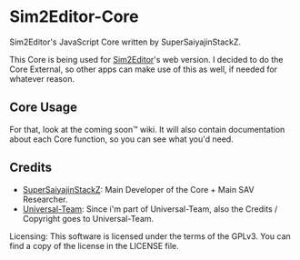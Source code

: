 # Sim2Editor-Core
Sim2Editor's JavaScript Core written by SuperSaiyajinStackZ.

This Core is being used for [Sim2Editor](https://github.com/Universal-Team/Sim2Editor)'s web version. I decided to do the Core External, so other apps can make use of this as well, if needed for whatever reason.

## Core Usage
For that, look at the coming soon:tm: wiki. It will also contain documentation about each Core function, so you can see what you'd need.

## Credits
- [SuperSaiyajinStackZ](https://github.com/SuperSaiyajinStackZ): Main Developer of the Core + Main SAV Researcher.
- [Universal-Team](https://github.com/Universal-Team): Since i'm part of Universal-Team, also the Credits / Copyright goes to Universal-Team.


Licensing:
This software is licensed under the terms of the GPLv3. You can find a copy of the license in the LICENSE file.
